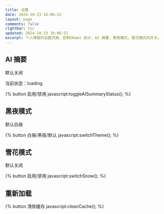 ```yaml
---
title: 设置
date: 2024-10-23 16:06:52
layout: page
comments: false
rightbar: toc
updated: 2024-10-23 16:06:52
excerpt: 个人博客的设置页面，控制Umami 统计，AI 摘要，黑夜模式，雪花模式的开关。
---
```


## AI 摘要

默认关闭

当前状态：<span id="chatgpt">loading</span>

{% button 启用/禁用 javascript:toggleAISummaryStatus(); %}

## 黑夜模式

默认白昼

{% button 白昼/黑夜/默认 javascript:switchTheme(); %}

## 雪花模式

默认关闭

{% button 启用/禁用 javascript:switchSnow(); %}

## 重新加载

{% button 清除缓存 javascript:cleanCache(); %}
